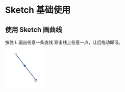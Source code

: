 # Sketch 基础使用

## 使用 Sketch 画曲线

按住 L 画出任意一条直线
双击线上任意一点，让后拖动即可。
![Sketch基础使用20211018134729](https://raw.githubusercontent.com/skylinety/blog-pics/master/imgs/Sketch%E5%9F%BA%E7%A1%80%E4%BD%BF%E7%94%A820211018134729.png)
